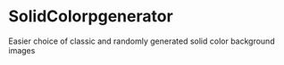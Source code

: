 # SolidColorpgenerator
Easier choice of classic and randomly generated solid color background images
